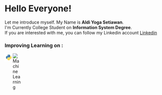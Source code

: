 # Hello Everyone! 

Let me introduce myself. My Name is **Aldi Yoga Setiawan**.\
I'm Currently College Student on **Information System Degree**.\
If you are interested  with me, you can follow my Linkedin account [Linkedin](https://www.linkedin.com/in/aldi-yoga-setiawan/) 

### Improving Learning on :
<img align="left" alt="Python" width="26px" src="https://raw.githubusercontent.com/github/explore/80688e429a7d4ef2fca1e82350fe8e3517d3494d/topics/python/python.png" />
<img align="left" alt="Machine Learning" width="26px" src= "https://github.com/melifeandmetime/melifeandmetime/assets/104113285/1b68ddd9-94a9-4abc-b6ff-680a39b887aa" />
